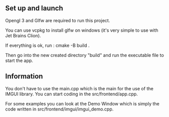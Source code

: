 ## Set up and launch

Opengl 3 and Glfw are required to run this project.

You can use vcpkg to install glfw on windows (it's very simple to use with Jet Brains Clion).

If everything is ok, run :
cmake -B build .

Then go into the new created directory "build" and run the executable file to start the app.

## Information

You don't have to use the main.cpp which is the main for the use of the IMGUI library. You can start coding in the src/frontend/app.cpp.

For some examples you can look at the Demo Window which is simply the code written in src/frontend/imgui/imgui_demo.cpp.
